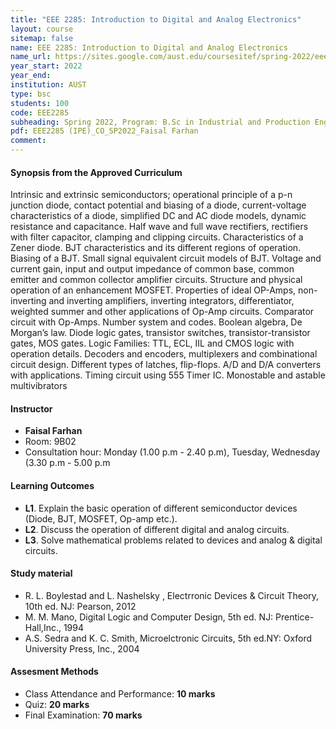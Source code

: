 ```yaml
---
title: "EEE 2285: Introduction to Digital and Analog Electronics"
layout: course
sitemap: false
name: EEE 2285: Introduction to Digital and Analog Electronics
name_url: https://sites.google.com/aust.edu/coursesitef/spring-2022/eee-2285-ipe?fbclid=IwAR3wbR3Mvs3J5L4FqHctixnOTFFY1Ff7XWR8se5eWTxDtI9q8GanyKCgJZU
year_start: 2022
year_end: 
institution: AUST
type: bsc
students: 100
code: EEE2285
subheading: Spring 2022, Program: B.Sc in Industrial and Production Engineering (IPE)
pdf: EEE2285 (IPE)_CO_SP2022_Faisal Farhan
comment: 
---
```

#### Synopsis from the Approved Curriculum
Intrinsic and extrinsic semiconductors; operational principle of a p-n junction diode, contact potential and biasing of a diode, current-voltage characteristics of a diode, simplified DC and AC diode models, dynamic resistance and capacitance. Half wave and full wave rectifiers, rectifiers with filter capacitor, clamping and clipping circuits. Characteristics of a Zener diode. BJT characteristics and its different regions of operation. Biasing of a BJT. Small signal equivalent circuit models of BJT. Voltage and current gain, input and output impedance of common base, common emitter and common collector amplifier circuits. Structure and physical operation of an enhancement MOSFET. Properties of ideal OP-Amps, non-inverting and inverting amplifiers, inverting integrators, differentiator, weighted summer and other applications of Op-Amp circuits. Comparator circuit with Op-Amps. Number system and codes. Boolean algebra, De Morgan’s law. Diode logic gates, transistor switches, transistor-transistor gates, MOS gates. Logic Families: TTL, ECL, IIL and CMOS logic with operation details. Decoders and encoders, multiplexers and combinational circuit design. Different types of latches, flip-flops. A/D and D/A converters with applications. Timing circuit using 555 Timer IC. Monostable and astable multivibrators

#### Instructor
- <b>Faisal Farhan</b>
- Room: 9B02
- Consultation hour: Monday (1.00 p.m - 2.40 p.m), Tuesday, Wednesday  (3.30 p.m - 5.00 p.m

#### Learning Outcomes
- **L1**. Explain the basic operation of different semiconductor devices (Diode, BJT, MOSFET, Op-amp etc.).
- **L2**. Discuss the operation of different digital and analog circuits.
- **L3**. Solve mathematical problems related to devices and analog & digital circuits.

#### Study material
- R. L.  Boylestad and L. Nashelsky , Electrronic Devices & Circuit Theory, 10th ed. NJ: Pearson, 2012
- M. M. Mano, Digital Logic and Computer Design, 5th ed. NJ: Prentice-Hall,Inc., 1994
- A.S. Sedra and K. C. Smith, Microelctronic Circuits, 5th ed.NY: Oxford University Press, Inc., 2004

#### Assesment Methods
- Class Attendance and Performance: **10 marks**
- Quiz: **20 marks**
- Final Examination: **70 marks**
